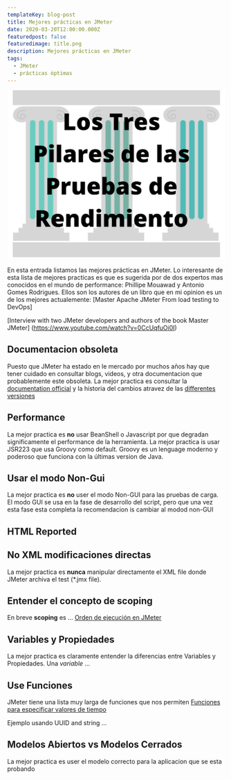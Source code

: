 ```yaml
---
templateKey: blog-post
title: Mejores prácticas en JMeter
date: 2020-03-20T12:00:00.000Z
featuredpost: false
featuredimage: title.png
description: Mejores prácticas en JMeter
tags:
  - JMeter
  - prácticas óptimas 
---
```

![image](title.png)

En esta entrada listamos las mejores prácticas en JMeter. Lo interesante de esta lista de mejores practicas es que es sugerida por de dos expertos mas conocidos en el mundo de performance: Phillipe Mouawad y Antonio Gomes Rodrigues. Ellos son los autores de un libro que en mi opinion es un de los mejores actualemente: [Master Apache JMeter From load
testing to DevOps]

[Interview with two JMeter developers and authors of the book Master JMeter] (https://www.youtube.com/watch?v=0CcUqfuOi0I)

## Documentacion obsoleta

Puesto que JMeter ha estado en le mercado por muchos años hay que tener cuidado en consultar blogs, videos, y otra documentacion que probablemente este obsoleta. La mejor practica es consultar la [documentation official](https://jmeter.apache.org/usermanual/index.html) y la historia del cambios atravez de las [differentes versiones](https://jmeter.apache.org/changes_history.html)

## Performance

La mejor practica es **no** usar BeanShell o Javascript por que degradan significamente el performance de la herramienta. La mejor practica is usar JSR223 que usa Groovy como default. Groovy es un lenguage moderno y poderoso que funciona con la últimas version de Java.

## Usar el modo Non-Gui

La mejor practica es **no** user el modo Non-GUI para las pruebas de carga. El modo GUI se usa en la fase de desarrollo del script, pero que una vez esta fase esta completa la recomendacion is cambiar al modod non-GUI

## HTML Reported



## No XML modificaciones directas

La mejor practica es **nunca** manipular directamente el XML file donde JMeter archiva el test (*.jmx file).

## Entender el concepto de **scoping**

En breve **scoping** es ...
[Orden de ejecución en JMeter](https://jmeterenespanol.org/blog/2019-10-04-ejecucion-antonio/)

## Variables y Propiedades

La mejor practica es claramente entender la diferencias entre Variables y Propiedades.  Una *variable* ... 

## Use Funciones 

JMeter tiene una lista muy larga de funciones que nos permiten 
[Funciones para especificar valores de tiempo](https://jmeterenespanol.org/blog/2019-11-15-functiempo-delvis/)

Ejemplo usando UUID and string ...

## Modelos Abiertos vs Modelos Cerrados

La mejor practica es user el modelo correcto para la aplicacion que se esta probando
